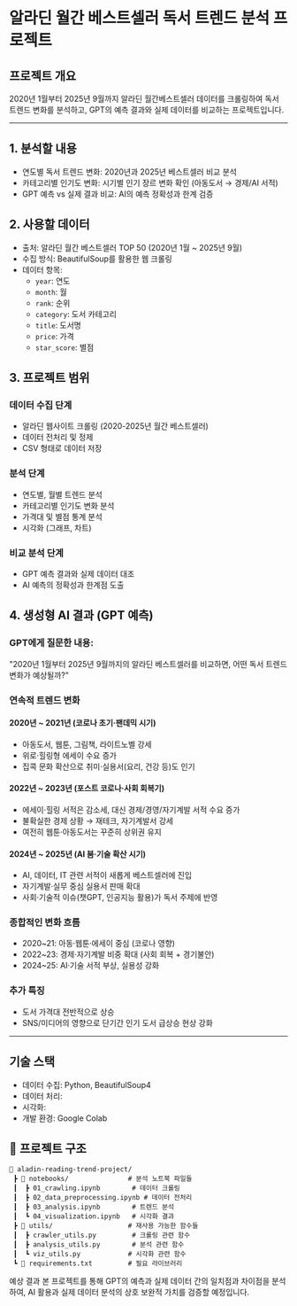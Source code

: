 # 알라딘 월간 베스트셀러 독서 트렌드 분석 프로젝트

## 프로젝트 개요
2020년 1월부터 2025년 9월까지 알라딘 월간베스트셀러 데이터를 크롤링하여 독서 트렌드 변화를 분석하고, GPT의 예측 결과와 실제 데이터를 비교하는 프로젝트입니다.

---

## 1. 분석할 내용
- 연도별 독서 트렌드 변화: 2020년과 2025년 베스트셀러 비교 분석
- 카테고리별 인기도 변화: 시기별 인기 장르 변화 확인 (아동도서 → 경제/AI 서적)
- GPT 예측 vs 실제 결과 비교: AI의 예측 정확성과 한계 검증

## 2. 사용할 데이터
- 출처: 알라딘 월간 베스트셀러 TOP 50 (2020년 1월 ~ 2025년 9월)
- 수집 방식: BeautifulSoup를 활용한 웹 크롤링
- 데이터 항목: 
  - `year`: 연도
  - `month`: 월
  - `rank`: 순위
  - `category`: 도서 카테고리
  - `title`: 도서명
  - `price`: 가격
  - `star_score`: 별점

## 3. 프로젝트 범위
### 데이터 수집 단계
- 알라딘 웹사이트 크롤링 (2020-2025년 월간 베스트셀러)
- 데이터 전처리 및 정제
- CSV 형태로 데이터 저장

### 분석 단계
- 연도별, 월별 트렌드 분석
- 카테고리별 인기도 변화 분석
- 가격대 및 별점 통계 분석
- 시각화 (그래프, 차트)

### 비교 분석 단계
- GPT 예측 결과와 실제 데이터 대조
- AI 예측의 정확성과 한계점 도출

## 4. 생성형 AI 결과 (GPT 예측)

### GPT에게 질문한 내용:
"2020년 1월부터 2025년 9월까지의 알라딘 베스트셀러를 비교하면, 어떤 독서 트렌드 변화가 예상될까?"

### 연속적 트렌드 변화

#### 2020년 ~ 2021년 (코로나 초기·팬데믹 시기)
- 아동도서, 웹툰, 그림책, 라이트노벨 강세
- 위로·힐링형 에세이 수요 증가
- 집콕 문화 확산으로 취미·실용서(요리, 건강 등)도 인기

#### 2022년 ~ 2023년 (포스트 코로나·사회 회복기)
- 에세이·힐링 서적은 감소세, 대신 경제/경영/자기계발 서적 수요 증가
- 불확실한 경제 상황 → 재테크, 자기계발서 강세
- 여전히 웹툰·아동도서는 꾸준히 상위권 유지

#### 2024년 ~ 2025년 (AI 붐·기술 확산 시기)
- AI, 데이터, IT 관련 서적이 새롭게 베스트셀러에 진입
- 자기계발·실무 중심 실용서 판매 확대
- 사회·기술적 이슈(챗GPT, 인공지능 활용)가 독서 주제에 반영

### 종합적인 변화 흐름
- 2020~21: 아동·웹툰·에세이 중심 (코로나 영향)
- 2022~23: 경제·자기계발 비중 확대 (사회 회복 + 경기불안)
- 2024~25: AI·기술 서적 부상, 실용성 강화

### 추가 특징
- 도서 가격대 전반적으로 상승
- SNS/미디어의 영향으로 단기간 인기 도서 급상승 현상 강화

---

## 기술 스택
- 데이터 수집: Python, BeautifulSoup4
- 데이터 처리:
- 시각화:
- 개발 환경: Google Colab

## 📁 프로젝트 구조
```
📂 aladin-reading-trend-project/
 ┣ 📂 notebooks/               # 분석 노트북 파일들
 ┃  ┣ 01_crawling.ipynb        # 데이터 크롤링
 ┃  ┣ 02_data_preprocessing.ipynb # 데이터 전처리
 ┃  ┣ 03_analysis.ipynb        # 트렌드 분석
 ┃  ┗ 04_visualization.ipynb   # 시각화 결과
 ┣ 📂 utils/                   # 재사용 가능한 함수들
 ┃  ┣ crawler_utils.py         # 크롤링 관련 함수
 ┃  ┣ analysis_utils.py        # 분석 관련 함수
 ┃  ┗ viz_utils.py            # 시각화 관련 함수
 ┗ 📜 requirements.txt         # 필요 라이브러리
```

예상 결과
본 프로젝트를 통해 GPT의 예측과 실제 데이터 간의 일치점과 차이점을 분석하여, AI 활용과 실제 데이터 분석의 상호 보완적 가치를 검증할 예정입니다.

